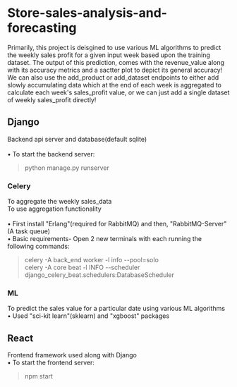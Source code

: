 # Store-sales-analysis-and-forecasting
Primarily, this project is deisgined to use various ML algorithms to predict the weekly sales profit for a given input week based upon the training dataset. The output of this prediction, comes with the revenue_value along with its accuracy metrics and a sactter plot to depict its general accuracy!<br />
We can also use the add_product or add_dataset endpoints to either add slowly accumulating data which at the end of each week is aggregated to calculate each week's sales_profit value, or we can just add a single dataset of weekly sales_profit directly!<br />

## Django
Backend api server and database(default sqlite) <br /><br />
• To start the backend server:
> python manage.py runserver

### Celery
To aggregate the weekly sales_data <br />
To use aggregation functionality<br /><br />
• First install "Erlang"(required for RabbitMQ) and then, "RabbitMQ-Server"(A task queue)<br />
• Basic requirements- Open 2 new terminals with each running the following commands: 
> celery -A back_end worker -l info --pool=solo     
> celery -A core beat -l INFO --scheduler django_celery_beat.schedulers:DatabaseScheduler

### ML
To predict the sales value for a particular date using various ML algorithms <br />
• Used "sci-kit learn"(sklearn) and "xgboost" packages

## React
Frontend framework used along with Django <br />
• To start the frontend server:
> npm start
